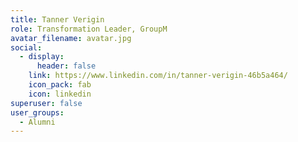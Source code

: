 ```yaml
---
title: Tanner Verigin
role: Transformation Leader, GroupM
avatar_filename: avatar.jpg
social:
  - display:
      header: false
    link: https://www.linkedin.com/in/tanner-verigin-46b5a464/
    icon_pack: fab
    icon: linkedin
superuser: false
user_groups:
  - Alumni
---
```

